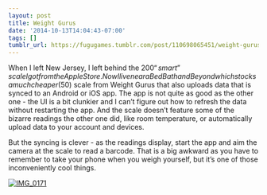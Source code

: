```yaml
---
layout: post
title: Weight Gurus
date: '2014-10-13T14:04:43-07:00'
tags: []
tumblr_url: https://fugugames.tumblr.com/post/110698065451/weight-gurus
---
```

When I left New Jersey, I left behind the $200 “smart” scale I got from the Apple Store. Now I live near a Bed Bath and Beyond which stocks a much cheaper ($50) scale from Weight Gurus that also uploads data that is synced to an Android or iOS app. The app is not quite as good as the other one - the UI is a bit clunkier and I can’t figure out how to refresh the data without restarting the app. And the scale doesn’t feature some of the bizarre readings the other one did, like room temperature, or automatically upload data to your account and devices.

But the syncing is clever - as the readings display, start the app and aim the camera at the scale to read a barcode. That is a big awkward as you have to remember to take your phone when you weigh yourself, but it’s one of those inconveniently cool things.

[![IMG_0171](http://itshardtofondlepenguins.com/wp-content/uploads/2014/10/IMG_0171.png)](http://itshardtofondlepenguins.com/wp-content/uploads/2014/10/IMG_0171.png)

